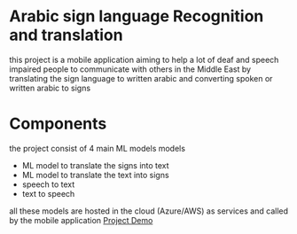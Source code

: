 # Arabic sign language Recognition and translation
this project is a mobile application aiming to help a lot of deaf and speech impaired people to communicate with others in the Middle East by translating the sign language to written arabic and converting spoken or written arabic to signs


# Components

the project consist of 4 main ML models models 
- ML model to translate the signs into text
- ML model to translate the text into signs
- speech to text
- text to speech
  
all these models are hosted in the cloud (Azure/AWS) as services and called by the mobile application
[Project Demo](https://drive.google.com/file/d/1hUkpaNWzSGavknSRrr8tHREaXOR5gFop/view?usp=drive_link)
